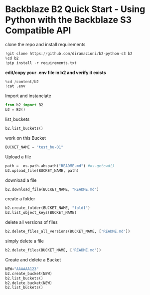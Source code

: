 # Backblaze B2 Quick Start - Using Python with the Backblaze S3 Compatible API 

clone the repo and install requirements
```python
!git clone https://github.com/diramazioni/b2-python-s3 b2
%cd b2
!pip install -r requirements.txt
```

**edit/copy your .env file in b2 and verify it exists**
```python
%cd /content/b2
!cat .env
```
Import and instanciate
```python
from b2 import B2 
b2 = B2()
```
list_buckets
```python
b2.list_buckets()
```
work on this Bucket
```python
BUCKET_NAME = "test_bu-01"
```
Upload a file
```python
path =  os.path.abspath("README.md") #os.getcwd()
b2.upload_file(BUCKET_NAME, path)
```
download a file
```python
b2.download_file(BUCKET_NAME, "README.md")
```
create a folder
```python
b2.create_folder(BUCKET_NAME, "fold1")
b2.list_object_keys(BUCKET_NAME)
```
delete all versions of files
```python
b2.delete_files_all_versions(BUCKET_NAME, ['README.md'])
```
simply delete a file
```python
b2.delete_files(BUCKET_NAME, ['README.md'])
```
Create and delete a Bucket
```python
NEW="AAAAAA123"
b2.create_bucket(NEW)
b2.list_buckets()
b2.delete_bucket(NEW)
b2.list_buckets()
```
